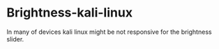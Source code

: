 # Brightness-kali-linux
In many of devices kali linux might be not responsive for the brightness slider.
